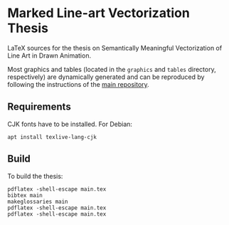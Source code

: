 # Marked Line-art Vectorization Thesis

LaTeX sources for the thesis on Semantically Meaningful Vectorization of Line Art in Drawn Animation.

Most graphics and tables (located in the `graphics` and `tables` directory, respectively) are dynamically generated and can be reproduced by following the instructions of the [main repository](https://github.com/nopperl/marked-lineart-vectorization).

## Requirements
CJK fonts have to be installed. For Debian:

`apt install texlive-lang-cjk`

## Build

To build the thesis:

```
pdflatex -shell-escape main.tex
bibtex main
makeglossaries main
pdflatex -shell-escape main.tex
pdflatex -shell-escape main.tex
```
